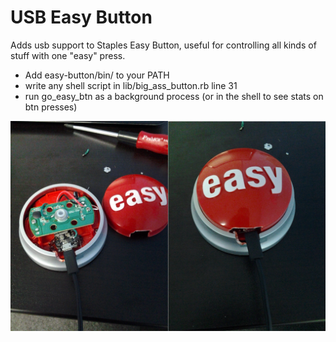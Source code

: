 # USB Easy Button

Adds usb support to Staples Easy Button, useful for controlling all kinds of stuff with one "easy" press.

* Add easy-button/bin/ to your PATH
* write any shell script in lib/big_ass_button.rb line 31
* run go_easy_btn as a background process (or in the shell to see stats on btn presses)

![Picture](https://github.com/joshnuss/easy-button/raw/master/images/easy-button.jpg)